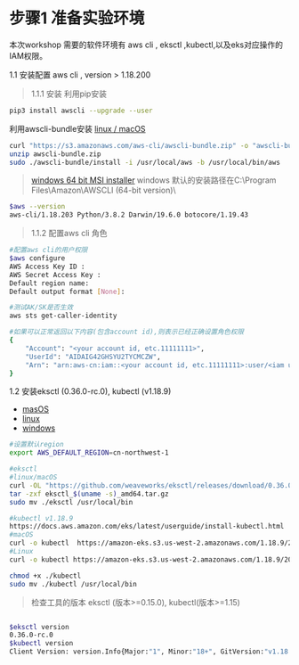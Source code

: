 # 步骤1 准备实验环境
本次workshop 需要的软件环境有 aws cli , eksctl ,kubectl,以及eks对应操作的IAM权限。

1.1 安装配置 aws cli , version > 1.18.200

 >1.1.1 安装
 利用pip安装
 ```bash
 pip3 install awscli --upgrade --user
 ```

利用awscli-bundle安装
 [linux / macOS ](https://s3.amazonaws.com/aws-cli/awscli-bundle.zip)

 ```bash
 curl "https://s3.amazonaws.com/aws-cli/awscli-bundle.zip" -o "awscli-bundle.zip"
 unzip awscli-bundle.zip
 sudo ./awscli-bundle/install -i /usr/local/aws -b /usr/local/bin/aws
 ```

 >[windows 64 bit MSI installer](https://s3.amazonaws.com/aws-cli/AWSCLI64PY3.msi)
 windows 默认的安装路径在C:\Program Files\Amazon\AWSCLI (64-bit version)\

 ```bash
 $aws --version
 aws-cli/1.18.203 Python/3.8.2 Darwin/19.6.0 botocore/1.19.43
 ```

>1.1.2 配置aws cli 角色


```bash
#配置aws cli的用户权限
$aws configure
AWS Access Key ID :
AWS Secret Access Key :
Default region name:
Default output format [None]:

#测试AK/SK是否生效
aws sts get-caller-identity

#如果可以正常返回以下内容(包含account id),则表示已经正确设置角色权限
{
    "Account": "<your account id, etc.11111111>", 
    "UserId": "AIDAIG42GHSYU2TYCMCZW", 
    "Arn": "arn:aws-cn:iam::<your account id, etc.11111111>:user/<iam user>"
}
```

1.2 安装eksctl (0.36.0-rc.0), kubectl (v1.18.9)

* [masOS](https://github.com/weaveworks/eksctl/releases/download/0.15.0/eksctl_Darwin_amd64.tar.gz)
* [linux](https://github.com/weaveworks/eksctl/releases/download/0.15.0/eksctl_Linux_amd64.tar.gz)
* [windows](https://github.com/weaveworks/eksctl/releases/download/0.15.0/eksctl_Windows_amd64.zip)

```bash
#设置默认region
export AWS_DEFAULT_REGION=cn-northwest-1

#eksctl
#linux/macOS
curl -OL "https://github.com/weaveworks/eksctl/releases/download/0.36.0-rc.0/eksctl_$(uname -s)_amd64.tar.gz"
tar -zxf eksctl_$(uname -s)_amd64.tar.gz
sudo mv ./eksctl /usr/local/bin

#kubectl v1.18.9
https://docs.aws.amazon.com/eks/latest/userguide/install-kubectl.html
#macOS
curl -o kubectl  https://amazon-eks.s3.us-west-2.amazonaws.com/1.18.9/2020-11- 02/bin/darwin/amd64/kubectl
#Linux 
curl -o kubectl https://amazon-eks.s3.us-west-2.amazonaws.com/1.18.9/2020-11- 02/bin/linux/amd64/kubectl

chmod +x ./kubectl
sudo mv ./kubectl /usr/local/bin

```
>检查工具的版本 eksctl (版本>=0.15.0), kubectl(版本>=1.15)

```bash

$eksctl version
0.36.0-rc.0
$kubectl version
Client Version: version.Info{Major:"1", Minor:"18+", GitVersion:"v1.18.9-eks-d1db3c", GitCommit:"d1db3c46e55f95d6a7d3e5578689371318f95ff9", GitTreeState:"clean", BuildDate:"2020-10-20T22:21:03Z", GoVersion:"go1.13.15", Compiler:"gc", Platform:"darwin/amd64"}
```





